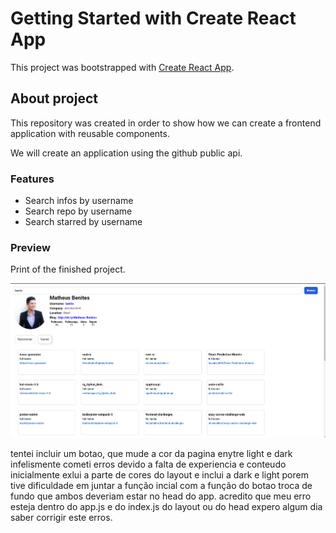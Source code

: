 # Getting Started with Create React App

This project was bootstrapped with [Create React App](https://github.com/facebook/create-react-app).

## About project

This repository was created in order to show how we can create a frontend application with reusable components.

We will create an application using the github public api.

### Features

- Search infos by username
- Search repo by username
- Search starred by username

### Preview

Print of the finished project.

![plot](./image/snapshot-1.png)

tentei incluir um botao, que mude a cor da pagina enytre light e dark
infelismente cometi erros devido a falta de experiencia e conteudo
inicialmente exlui a parte de cores do layout e inclui a dark e light
porem tive dificuldade em juntar a função incial com a função do botao troca de fundo que ambos deveriam estar no head do app.
acredito que meu erro esteja dentro do app.js e do index.js do layout ou do head
expero algum dia saber corrigir este erros.
